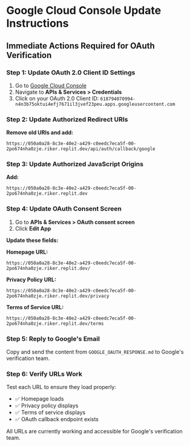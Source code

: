 # Google Cloud Console Update Instructions

## Immediate Actions Required for OAuth Verification

### Step 1: Update OAuth 2.0 Client ID Settings

1. Go to [Google Cloud Console](https://console.cloud.google.com/)
2. Navigate to **APIs & Services > Credentials**
3. Click on your OAuth 2.0 Client ID: `618794070994-n4n3b75oktui4efj7671il3jvef23peu.apps.googleusercontent.com`

### Step 2: Update Authorized Redirect URIs

**Remove old URIs and add:**
```
https://050a0a28-8c3e-40e2-a429-c0eedc7eca5f-00-2po674nha0zje.riker.replit.dev/api/auth/callback/google
```

### Step 3: Update Authorized JavaScript Origins

**Add:**
```
https://050a0a28-8c3e-40e2-a429-c0eedc7eca5f-00-2po674nha0zje.riker.replit.dev
```

### Step 4: Update OAuth Consent Screen

1. Go to **APIs & Services > OAuth consent screen**
2. Click **Edit App**

**Update these fields:**

**Homepage URL:**
```
https://050a0a28-8c3e-40e2-a429-c0eedc7eca5f-00-2po674nha0zje.riker.replit.dev/
```

**Privacy Policy URL:**
```
https://050a0a28-8c3e-40e2-a429-c0eedc7eca5f-00-2po674nha0zje.riker.replit.dev/privacy
```

**Terms of Service URL:**
```
https://050a0a28-8c3e-40e2-a429-c0eedc7eca5f-00-2po674nha0zje.riker.replit.dev/terms
```

### Step 5: Reply to Google's Email

Copy and send the content from `GOOGLE_OAUTH_RESPONSE.md` to Google's verification team.

### Step 6: Verify URLs Work

Test each URL to ensure they load properly:
- ✅ Homepage loads
- ✅ Privacy policy displays
- ✅ Terms of service displays
- ✅ OAuth callback endpoint exists

All URLs are currently working and accessible for Google's verification team.
